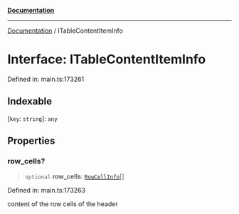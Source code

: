 [**Documentation**](../README.md)

***

[Documentation](../README.md) / ITableContentItemInfo

# Interface: ITableContentItemInfo

Defined in: main.ts:173261

## Indexable

\[`key`: `string`\]: `any`

## Properties

### row\_cells?

> `optional` **row\_cells**: [`RowCellInfo`](../classes/RowCellInfo.md)[]

Defined in: main.ts:173263

content of the row cells of the header

